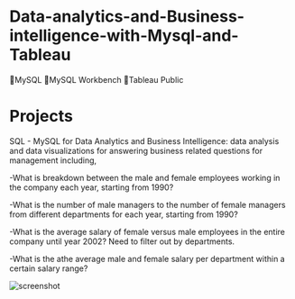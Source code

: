 # Data-analytics-and-Business-intelligence-with-Mysql-and-Tableau

MySQL
MySQL Workbench
Tableau Public

# Projects
SQL - MySQL for Data Analytics and Business Intelligence: data analysis and data visualizations for answering business related questions for management including,

-What is breakdown between the male and female employees working in the company each year, starting from 1990?

-What is the number of male managers to the number of female managers from different departments for each year, starting from 1990?

-What is the average salary of female versus male employees in the entire company until year 2002? Need to filter out by departments.

-What is the athe average male and female salary per department within a certain salary range?

![screenshot](https://user-images.githubusercontent.com/104834024/185140753-bea79c96-bad1-49ca-8644-3b4b9bddc5e7.png)



